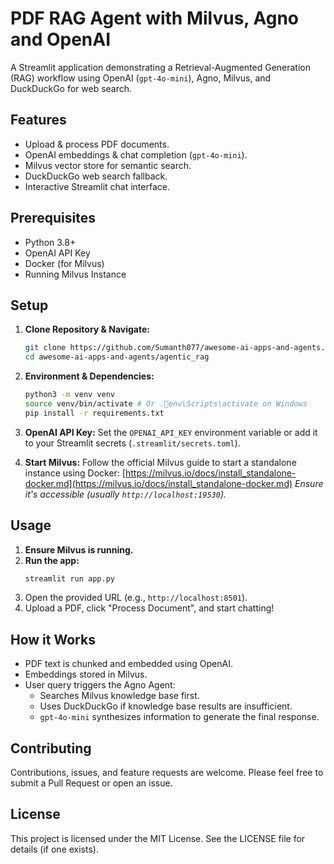 # PDF RAG Agent with Milvus, Agno and OpenAI

A Streamlit application demonstrating a Retrieval-Augmented Generation (RAG) workflow using OpenAI (`gpt-4o-mini`), Agno, Milvus, and DuckDuckGo for web search.

## Features

- Upload & process PDF documents.
- OpenAI embeddings & chat completion (`gpt-4o-mini`).
- Milvus vector store for semantic search.
- DuckDuckGo web search fallback.
- Interactive Streamlit chat interface.

## Prerequisites

- Python 3.8+
- OpenAI API Key
- Docker (for Milvus)
- Running Milvus Instance

## Setup

1.  **Clone Repository & Navigate:**
    ```bash
    git clone https://github.com/Sumanth077/awesome-ai-apps-and-agents.git
    cd awesome-ai-apps-and-agents/agentic_rag 
    ```

2.  **Environment & Dependencies:**
    ```bash
    python3 -m venv venv
    source venv/bin/activate # Or .env\Scripts\activate on Windows
    pip install -r requirements.txt
    ```

3.  **OpenAI API Key:**
    Set the `OPENAI_API_KEY` environment variable or add it to your Streamlit secrets (`.streamlit/secrets.toml`).

4.  **Start Milvus:**
    Follow the official Milvus guide to start a standalone instance using Docker:
    [https://milvus.io/docs/install_standalone-docker.md](https://milvus.io/docs/install_standalone-docker.md)
    *Ensure it's accessible (usually `http://localhost:19530`).*

## Usage

1.  **Ensure Milvus is running.**
2.  **Run the app:**
    ```bash
    streamlit run app.py
    ```
3.  Open the provided URL (e.g., `http://localhost:8501`).
4.  Upload a PDF, click "Process Document", and start chatting!

## How it Works

- PDF text is chunked and embedded using OpenAI.
- Embeddings stored in Milvus.
- User query triggers the Agno Agent:
    - Searches Milvus knowledge base first.
    - Uses DuckDuckGo if knowledge base results are insufficient.
    - `gpt-4o-mini` synthesizes information to generate the final response.

## Contributing

Contributions, issues, and feature requests are welcome. Please feel free to submit a Pull Request or open an issue.

## License

This project is licensed under the MIT License. See the LICENSE file for details (if one exists). 